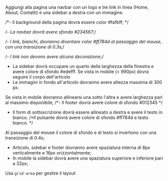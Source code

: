 Aggiungi alla pagina una navbar con un logo e tre link in linea (Home, About, Contatti) e una sidebar a destra con un immagine.

 /*- Il background della pagina dovrà essere color #fafbff; */

 /*- La navbar dovrà avere sfondo #234567;*/

 /*- I link, bianchi, dovranno diventare color #ff784d al passaggio del mouse, con una transizione di 0.3s;*/

 /*- I link non devono avere alcuna decorazione;*/

 - La sidebar dovrà occupare un quarto della larghezza della finestra e avere colore di sfondo #edefff. Se vista in mobile (< 990px) dovrà seguire il corpo dell'articolo
 - Le immagini in fondo all'articolo dovranno avere altezza massima di 300 px. 
 
 Se vista in mobile dovranno allinearsi una sotto l'altra e avere larghezza pari al massimo disponibile;
 /*- Il footer dovrà avere colore di sfondo #012345 */

 - Il form di sottoscrizione dovrà essere allineato a destra e avere il testo in bianco. 
  /*Il pulsante dovrà avere colore di sfondo #ff784d e testo bianco. */
 
 Al passaggio del mouse il colore di sfondo e di testo si invertono con una transizione di 0.4s;
 - Articolo, sidebar e footer dovranno avere spaziatura interna di 8px verticalmente e 16px orizzontalmente;
 - In mobile la sidebar dovrà avere una spaziatura superiore e inferiore pari a 32px;

Usa `grid-area` per gestire il layout
